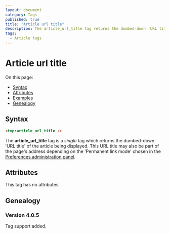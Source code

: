 ```yaml
---
layout: document
category: Tags
published: true
title: "Article url title"
description: The article_url_title tag returns the dumbed-down 'URL title' of the article being displayed.
tags:
  - Article tags
---
```


# Article url title

On this page:

* [Syntax](#syntax)
* [Attributes](#attributes)
* [Examples](#examples)
* [Genealogy](#genealogy)

## Syntax

~~~ html
<txp:article_url_title />
~~~

The **article_url_title** tag is a *single* tag which returns the dumbed-down 'URL title' of the article being displayed. This URL title may also be part of the page's address depending on the 'Permanent link mode' chosen in the [Preferences administration panel](http://docs.textpattern.io/administration/preferences-panel).

## Attributes

This tag has no attributes.

## Genealogy

### Version 4.0.5

Tag support added.
